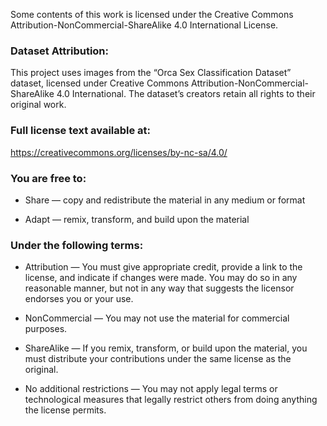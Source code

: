 Some contents of this work is licensed under the Creative Commons
Attribution-NonCommercial-ShareAlike 4.0 International License.

### Dataset Attribution:
This project uses images from the “Orca Sex Classification Dataset” dataset,
licensed under Creative Commons Attribution-NonCommercial-ShareAlike 4.0 International.
The dataset’s creators retain all rights to their original work.

### Full license text available at:
https://creativecommons.org/licenses/by-nc-sa/4.0/

### You are free to:
- Share — copy and redistribute the material in any medium or format
 
- Adapt — remix, transform, and build upon the material

### Under the following terms:
- Attribution — You must give appropriate credit, provide a link to the license, and indicate if changes were made. You may do so in any
 reasonable manner, but not in any way that suggests the licensor endorses you or your use.
   
- NonCommercial — You may not use the material for commercial purposes.
 
- ShareAlike — If you remix, transform, or build upon the material, you must distribute your contributions under the same license as the original.
 
- No additional restrictions — You may not apply legal terms or technological measures that legally restrict others from doing anything the license permits.
